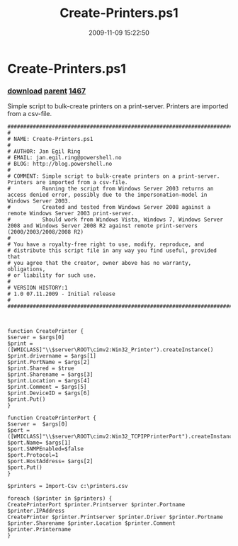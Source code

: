 ﻿---
pid:            1466
parent:         1465
children:       1467
poster:         navadavuluri
title:          Create-Printers.ps1
date:           2009-11-09 15:22:50
description:    Simple script to bulk-create printers on a print-server. Printers are imported from a csv-file.
format:         posh
---

# Create-Printers.ps1

### [download](1466.ps1) [parent](1465.md) [1467](1467.md)

Simple script to bulk-create printers on a print-server. Printers are imported from a csv-file.

```posh
###########################################################################"
#
# NAME: Create-Printers.ps1
#
# AUTHOR: Jan Egil Ring
# EMAIL: jan.egil.ring@powershell.no
# BLOG: http://blog.powershell.no
#
# COMMENT: Simple script to bulk-create printers on a print-server. Printers are imported from a csv-file.
#          Running the script from Windows Server 2003 returns an access denied error, possibly due to the impersonation-model in Windows Server 2003.
#          Created and tested from Windows Server 2008 against a remote Windows Server 2003 print-server.
#          Should work from Windows Vista, Windows 7, Windows Server 2008 and Windows Server 2008 R2 against remote print-servers (2000/2003/2008/2008 R2)
#
# You have a royalty-free right to use, modify, reproduce, and
# distribute this script file in any way you find useful, provided that
# you agree that the creator, owner above has no warranty, obligations,
# or liability for such use.
#
# VERSION HISTORY:1
# 1.0 07.11.2009 - Initial release
#
###########################################################################"



function CreatePrinter {
$server = $args[0]
$print = ([WMICLASS]"\\$server\ROOT\cimv2:Win32_Printer").createInstance() 
$print.drivername = $args[1]
$print.PortName = $args[2]
$print.Shared = $true
$print.Sharename = $args[3]
$print.Location = $args[4]
$print.Comment = $args[5]
$print.DeviceID = $args[6]
$print.Put() 
}

function CreatePrinterPort {
$server =  $args[0] 
$port = ([WMICLASS]"\\$server\ROOT\cimv2:Win32_TCPIPPrinterPort").createInstance() 
$port.Name= $args[1]
$port.SNMPEnabled=$false 
$port.Protocol=1 
$port.HostAddress= $args[2] 
$port.Put() 
}

$printers = Import-Csv c:\printers.csv

foreach ($printer in $printers) {
CreatePrinterPort $printer.Printserver $printer.Portname $printer.IPAddress
CreatePrinter $printer.Printserver $printer.Driver $printer.Portname $printer.Sharename $printer.Location $printer.Comment $printer.Printername
}
```

